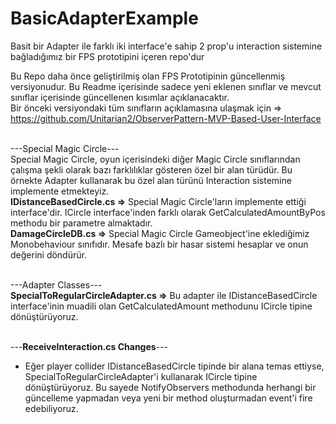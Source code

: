 # BasicAdapterExample
Basit bir Adapter ile farklı iki interface'e sahip 2 prop'u interaction sistemine bağladığımız bir FPS prototipini içeren repo'dur<br>

Bu Repo daha önce geliştirilmiş olan FPS Prototipinin güncellenmiş versiyonudur. Bu Readme içerisinde sadece yeni eklenen sınıflar ve mevcut sınıflar içerisinde güncellenen kısımlar açıklanacaktır.<br> Bir önceki versiyondaki tüm sınıfların açıklamasına ulaşmak için => https://github.com/Unitarian2/ObserverPattern-MVP-Based-User-Interface <br><br>

---Special Magic Circle---<br>
Special Magic Circle, oyun içerisindeki diğer Magic Circle sınıflarından çalışma şekli olarak bazı farklılıklar gösteren özel bir alan türüdür. Bu örnekte Adapter kullanarak bu özel alan türünü Interaction sistemine implemente etmekteyiz.<br>
<b>IDistanceBasedCircle.cs =></b> Special Magic Circle'ların implemente ettiği interface'dir. ICircle interface'inden farklı olarak GetCalculatedAmountByPos methodu bir parametre almaktadır.<br>
<b>DamageCircleDB.cs =></b> Special Magic Circle Gameobject'ine eklediğimiz Monobehaviour sınıfıdır. Mesafe bazlı bir hasar sistemi hesaplar ve onun değerini döndürür.<br><br>

---Adapter Classes---<br>
<b>SpecialToRegularCircleAdapter.cs =></b> Bu adapter ile IDistanceBasedCircle interface'inin muadili olan GetCalculatedAmount methodunu ICircle tipine dönüştürüyoruz.<br><br>

---<b>ReceiveInteraction.cs Changes</b>---<br>
- Eğer player collider IDistanceBasedCircle tipinde bir alana temas ettiyse, SpecialToRegularCircleAdapter'i kullanarak ICircle tipine dönüştürüyoruz. Bu sayede NotifyObservers methodunda herhangi bir güncelleme yapmadan veya yeni bir method oluşturmadan event'i fire edebiliyoruz.<br>
